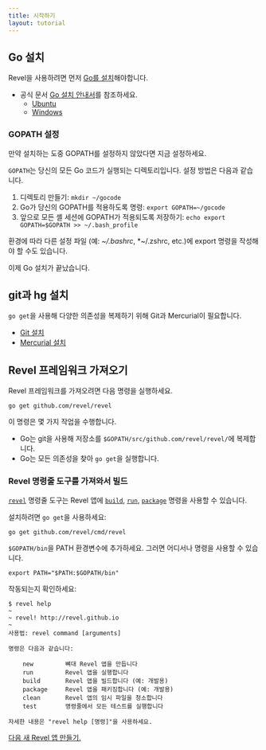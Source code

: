 ```yaml
---
title: 시작하기
layout: tutorial
---
```



## Go 설치

Revel을 사용하려면 먼저 [Go를 설치](http://golang.org/doc/install)해야합니다.

- 공식 문서 [Go 설치 안내서](https://golang.org/doc/install)를 참조하세요.
    - [Ubuntu](https://github.com/golang/go/wiki/Ubuntu)
    - [Windows](https://golang.org/doc/install#windows)

### GOPATH 설정

만약 설치하는 도중 GOPATH를 설정하지 않았다면 지금 설정하세요.

`GOPATH`는 당신의 모든 Go 코드가 실행되는 디렉토리입니다. 설정 방법은 다음과 같습니다.

1. 디렉토리 만들기: `mkdir ~/gocode`
2. Go가 당신의 GOPATH를 적용하도록 명령: `export GOPATH=~/gocode`
3. 앞으로 모든 셸 세션에 GOPATH가 적용되도록 저장하기: `echo export GOPATH=$GOPATH >> ~/.bash_profile`

환경에 따라 다른 설정 파일 (예: *~/.bashrc*, *~/.zshrc, etc.)에 export 명령을 작성해야 할 수도 있습니다.

이제 Go 설치가 끝났습니다.

## git과 hg 설치

`go get`을 사용해 다양한 의존성을 복제하기 위해 Git과 Mercurial이 필요합니다.

* [Git 설치](http://git-scm.com/book/en/Getting-Started-Installing-Git)
* [Mercurial 설치](https://www.mercurial-scm.org/downloads)

## Revel 프레임워크 가져오기

Revel 프레임워크를 가져오려면 다음 명령을 실행하세요.

	go get github.com/revel/revel

이 명령은 몇 가지 작업을 수행합니다.

* Go는 git을 사용해 저장소를 `$GOPATH/src/github.com/revel/revel/`에 복제합니다.
* Go는 모든 의존성을 찾아 `go get`을 실행합니다.

### Revel 명령줄 도구를 가져와서 빌드

[`revel`](tool.html) 명령줄 도구는 Revel 앱에 [`build`](tool.html#build), [`run`](tool.html#run), [`package`](tool.html#package) 명령을 사용할 수 있습니다.

설치하려면 `go get`을 사용하세요:

	go get github.com/revel/cmd/revel

`$GOPATH/bin`을 PATH 환경변수에 추가하세요. 그러면 어디서나 명령을 사용할 수 있습니다.

	export PATH="$PATH:$GOPATH/bin"

작동되는지 확인하세요:

	$ revel help
	~
	~ revel! http://revel.github.io
	~
	사용법: revel command [arguments]

	명령은 다음과 같습니다:

	    new         뼈대 Revel 앱을 만듭니다
	    run         Revel 앱을 실행합니다
	    build       Revel 앱을 빌드합니다 (예: 개발용)
	    package     Revel 앱을 패키징합니다 (예: 개발용)
	    clean       Revel 앱의 임시 파일을 청소합니다
	    test        명령줄에서 모든 테스트를 실행합니다

	자세한 내용은 "revel help [명령]"을 사용하세요.


<a href="createapp.html" class="btn btn-sm btn-success" role="button">다음 <span class="glyphicon glyphicon-chevron-right" aria-hidden="true"></span></a> [새 Revel 앱 만들기.](createapp.html)
